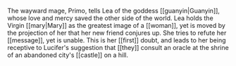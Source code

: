 The wayward mage, Primo, tells Lea of the goddess [[guanyin|Guanyin]], whose love and mercy saved the other side of the world. Lea holds the Virgin [[mary|Mary]] as the greatest image of a [[woman]], yet is moved by the projection of her that her new friend conjures up. She tries to refute her [[message]], yet is unable. This is her [[first]] doubt, and leads to her being receptive to Lucifer's suggestion that [[they]] consult an oracle at the shrine of an abandoned city's [[castle]] on a hill. 